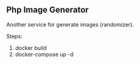 ## Php Image Generator

Another service for generate images (randomizer).

Steps:
1. docker build
2. docker-compose up -d
